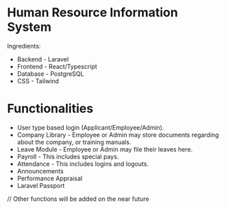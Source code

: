 # Human Resource Information System

Ingredients:

* Backend - Laravel
* Frontend - React/Typescript
* Database - PostgreSQL
* CSS - Tailwind

# Functionalities

* User type based login (Applicant/Employee/Admin).
* Company Library - Employee or Admin may store documents regarding about the company, or training manuals.
* Leave Module - Employee or Admin may file their leaves here.
* Payroll - This includes special pays.
* Attendance - This includes logins and logouts.
* Announcements
* Performance Appraisal
* Laravel Passport

// Other functions will be added on the near future
